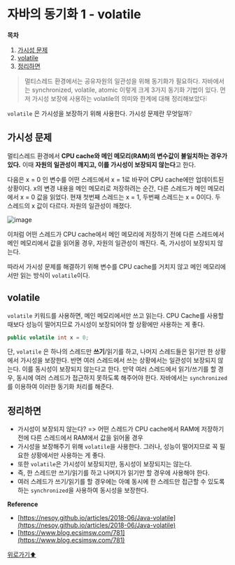 # 자바의 동기화 1 - volatile

**목차**

1. [가시성 문제](volatile.md#가시성-문제)
2. [volatile](volatile.md#volatile)
3. [정리하면](volatile.md#정리하면)

> 멀티스레드 환경에서는 공유자원의 일관성을 위해 동기화가 필요하다. 자바에서는 synchronized, volatile, atomic 이렇게 크게 3가지 동기화 기법이 있다. 먼저 가시성 보장에 사용하는 volatile의 의미와 한계에 대해 정리해보았다❕

`volatile` 은 가시성을 보장하기 위해 사용한다. 가시성 문제란 무엇일까❔

## 가시성 문제

멀티스레드 환경에서 **CPU cache와 메인 메모리(RAM)의 변수값이 불일치하는 경우가 있다.** 이때 **자원의 일관성이 깨지고, 이를 가시성이 보장되지 않는다**고 한다.

다음은 x = 0 인 변수를 어떤 스레드에서 x = 1로 바꾸어 CPU cache에만 업데이트된 상황이다. x의 변경 내용을 메인 메모리로 저장하려는 순간, 다른 스레드가 메인 메모리에서 x = 0 값을 읽었다. 현재 첫번째 스레드는 x = 1, 두번째 스레드는 x = 0이다. 두 스레드의 x 값이 다르다. 자원의 일관성이 깨졌다.

![image](https://user-images.githubusercontent.com/77563814/188260813-d5da54bb-6d17-471f-add9-5eb7ede49aad.png)

이처럼 어떤 스레드가 CPU cache에서 메인 메모리에 저장하기 전에 다른 스레드에서 메인 메모리에서 값을 읽어올 경우, 자원의 일관성이 깨진다. 즉, 가시성이 보장되지 않는다.

따라서 가시성 문제를 해결하기 위해 변수를 CPU cache를 거치지 않고 메인 메모리에서만 읽는 방식이 `volatile`이다.

## volatile

`volatile` 키워드를 사용하면, 메인 메모리에서만 쓰고 읽는다. CPU Cache를 사용할 때보다 성능이 떨어지므로 가시성이 보장되어야 할 상황에만 사용하는 게 좋다.

```java
public volatile int x = 0;
```

단, `volatile` 은 하나의 스레드만 **쓰기**/읽기를 하고, 나머지 스레드들은 읽기만 한 상황에서 가시성을 보장한다. 반면 여러 스레드에서 쓰는 상황에서는 일관성이 보장되지 않는다. 이를 동시성이 보장되지 않는다고 한다. 만약 여러 스레드에서 읽기/쓰기를 할 경우, 동시에 여러 스레드가 접근하지 못하도록 해주어야 한다. 자바에서는 `synchronized` 를 이용하여 이러한 동기화 처리를 해준다.

## 정리하면

* 가시성이 보장되지 않는다? => 어떤 스레드가 CPU cache에서 RAM에 저장하기 전에 다른 스레드에서 RAM에서 값을 읽어올 경우
* 가시성을 보장해주기 위해 `volatile`을 사용한다. 그러나, 성능이 떨어지므로 꼭 필요한 상황에서만 사용하는 게 좋다.
* 또한 `volatile`은 가시성이 보장되지만, 동시성이 보장되지는 않는다.
* 즉, 한 스레드만 쓰기/읽기를 하고 나머지가 읽기만 할 경우에 사용해야 한다.
* 여러 스레드가 쓰기/읽기를 할 경우에는 아예 동시에 한 스레드만 접근할 수 있도록 하는 `synchronized`을 사용하여 동시성을 보장한다.

**Reference**

* [https://nesoy.github.io/articles/2018-06/Java-volatile](https://nesoy.github.io/articles/2018-06/Java-volatile)
* [https://www.blog.ecsimsw.com/781](https://www.blog.ecsimsw.com/781)

[위로가기⬆](volatile.md#자바의-동기화-1---volatile)
